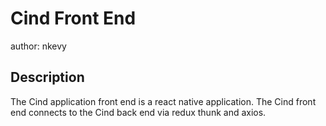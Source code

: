 Cind Front End
===============
author: nkevy

Description
------------
The Cind application front end is a react native application.
The Cind front end connects to the Cind back end via redux thunk and axios. 
